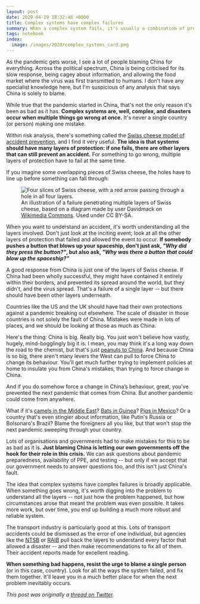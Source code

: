 ```yaml
---
layout: post
date: 2020-04-19 18:32:48 +0000
title: Complex systems have complex failures
summary: When a complex system fails, it's usually a combination of problems, not a single person's mistake.
tags: notebook
index:
  image: /images/2020/complex_systems_card.png
---
```


As the pandemic gets worse, I see a lot of people blaming China for everything.
Across the political spectrum, China is being criticised for its slow response, being cagey about information, and allowing the food market where the virus was first transmitted to humans.
I don't have any specialist knowledge here, but I'm suspicious of any analysis that says China is solely to blame.

While true that the pandemic started in China, that's not the only reason it's been as bad as it has.
**Complex systems are, well, complex, and disasters occur when multiple things go wrong at once.**
It's never a single country (or person) making one mistake.

Within risk analysis, there's something called the [Swiss cheese model of accident prevention](https://en.wikipedia.org/wiki/Swiss_cheese_model), and I find it very useful.
**The idea is that systems should have many layers of protection: if one fails, there are other layers that can still prevent an accident.**
For something to go wrong, multiple layers of protection have to fail at the same time.

If you imagine some overlapping pieces of Swiss cheese, the holes have to line up before something can fall through:

<figure style="width: 450px;">
  <img src="/images/2020/swiss_cheese_1x.png" srcset="/images/2020/swiss_cheese_1x.png 1x, /images/2020/swiss_cheese_2x.png 2x" alt="Four slices of Swiss cheese, with a red arrow passing through a hole in all four layers.">
  <figcaption>
    An illustration of a failure penetrating multiple layers of Swiss cheese, based on a diagram made by user Davidmack on <a href="https://commons.wikimedia.org/wiki/File:Swiss_cheese_model_of_accident_causation.png">Wikimedia Commons</a>.
    Used under CC&nbsp;BY-SA.
  </figcaption>
</figure>

When you want to understand an accident, it's worth understanding all the layers involved.
Don't just look at the inciting event; look at all the other layers of protection that failed and allowed the event to occur.
**If somebody pushes a button that blows up your spaceship, don't just ask, *"Why did they press the button?"*, but also ask, *"Why was there a button that could blow up the spaceship?"***

A good response from China is just one of the layers of Swiss cheese.
If China had been wholly successful, they might have contained it entirely within their borders, and prevented its spread around the world, but they didn't, and the virus spread.
That's a failure of a single layer -- but there should have been other layers underneath.

Countries like the US and the UK should have had their own protections against a pandemic breaking out elsewhere.
The scale of disaster in those countries is not solely the fault of China.
Mistakes were made in lots of places, and we should be looking at those as much as China.

Here's the thing: China is big.
Really big.
You just won't believe how vastly, hugely, mind-bogglingly big it is.
I mean, you may think it's a long way down the road to the chemist, but that's just [peanuts to China](https://en.wikiquote.org/wiki/Space).
And because China is so big, there aren't many levers the West can pull to force China to change its behaviour.
You'll get much further trying to implement policies at home to insulate you from China's mistakes, than trying to force change in China.

And if you do somehow force a change in China’s behaviour, great, you've prevented the next pandemic that comes from China.
But another pandemic could come from anywhere.

What if it's [camels in the Middle East](https://en.wikipedia.org/wiki/Middle_East_respiratory_syndrome)?
[Bats in Guinea](https://en.wikipedia.org/wiki/West_African_Ebola_virus_epidemic_timeline)?
[Pigs in Mexico](https://en.wikipedia.org/wiki/2009_swine_flu_pandemic)?
Or a country that's even stingier about information, like Putin's Russia or Bolsonaro's Brazil?
Blame the foreigners all you like, but that won't stop the next pandemic sweeping through your country.

Lots of organisations and governments had to make mistakes for this to be as bad as it is.
**Just blaming China is letting our own governments off the hook for their role in this crisis.**
We can ask questions about pandemic preparedness, availability of PPE, and testing -- but only if we accept that our government needs to answer questions too, and this isn't just China's fault.

The idea that complex systems have complex failures is broadly applicable.
When something goes wrong, it's worth digging into the problem to understand all the layers -- not just how the problem happened, but how circumstances arose that meant the problem was even possible.
It takes more work, but over time, you end up building a much more robust and reliable system.

The transport industry is particularly good at this.
Lots of transport accidents could be dismissed as the error of one individual, but agencies like the [NTSB](https://en.wikipedia.org/wiki/National_Transportation_Safety_Board) or [RAIB](https://en.wikipedia.org/wiki/Rail_Accident_Investigation_Branch) pull back the layers to understand every factor that allowed a disaster -- and then make recommendations to fix all of them.
Their accident reports made for excellent reading.

**When something bad happens, resist the urge to blame a single person** (or in this case, country).
Look for all the ways the system failed, and fix them together.
It'll leave you in a much better place for when the next problem inevitably occurs.

*This post was originally a [thread on Twitter](https://twitter.com/alexwlchan/status/1251779376741584896).*
